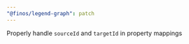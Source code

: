 ```yaml
---
"@finos/legend-graph": patch
---
```


Properly handle `sourceId` and `targetId` in property mappings
